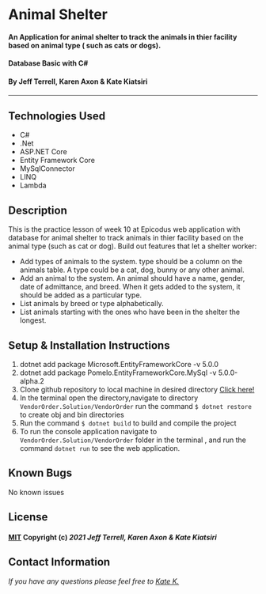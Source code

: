 # Animal Shelter

#### An Application for animal shelter to track the animals in thier facility based on animal type ( such as cats or dogs). 
#### Database Basic with C# 
#### By Jeff Terrell, Karen Axon & Kate Kiatsiri
---

## Technologies Used

- C#
- .Net
- ASP.NET Core
- Entity Framework Core
- MySqlConnector 
- LINQ
- Lambda

## Description

This is the practice lesson of week 10 at Epicodus web application with database for animal shelter to track animals in thier facility based on the animal type (such as cat or dog). Build out features that let a shelter worker:

* Add types of animals to the system. type should be a column on the animals table. A type could be a cat, dog, bunny or any other animal.
* Add an animal to the system. An animal should have a name, gender, date of admittance, and breed. When it gets added to the system, it should be added as a particular type.
* List animals by breed or type alphabetically.
* List animals starting with the ones who have been in the shelter the longest.

## Setup & Installation Instructions

1. dotnet add package Microsoft.EntityFrameworkCore -v 5.0.0
2. dotnet add package Pomelo.EntityFrameworkCore.MySql -v 5.0.0-alpha.2
3. Clone github repository to local machine in desired directory <a href="https://github.com/JeffTerrell/animal-shelter-csharp"> Click here! </a>
4. In the terminal open the directory,navigate to directory `VendorOrder.Solution/VendorOrder` run the command `$ dotnet restore` to create obj and bin directories
5. Run the command `$ dotnet build` to build and compile the project
6. To run the console application navigate to `VendorOrder.Solution/VendorOrder` folder in the terminal , and run the command `dotnet run` to see the web application.

## Known Bugs

No known issues

## License

#### [MIT](https://opensource.org/licenses/MIT) Copyright (c) _2021_ _Jeff Terrell, Karen Axon & Kate Kiatsiri_

## Contact Information

_If you have any questions please feel free to [Kate K.](mailto:keidsiri@gmail.com)_

